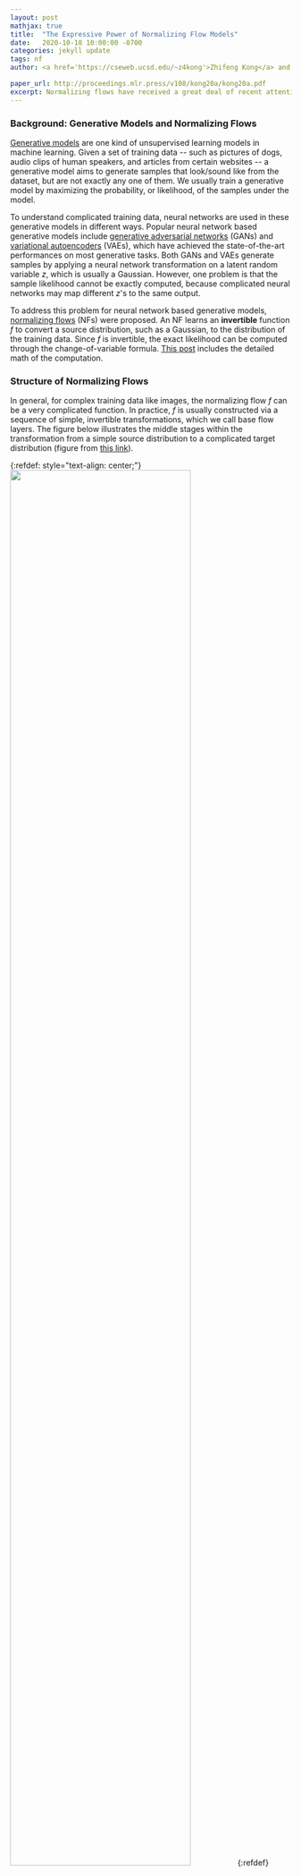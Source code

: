 ```yaml
---
layout: post
mathjax: true
title:  "The Expressive Power of Normalizing Flow Models"
date:   2020-10-18 10:00:00 -0700
categories: jekyll update
tags: nf
author: <a href='https://cseweb.ucsd.edu/~z4kong'>Zhifeng Kong</a> and <a href='https://cseweb.ucsd.edu/~kamalika'>Kamalika Chaudhuri</a>

paper_url: http://proceedings.mlr.press/v108/kong20a/kong20a.pdf
excerpt: Normalizing flows have received a great deal of recent attention as they allow flexible generative modeling as well as easy likelihood computation. However, there is little formal understanding of their representation power. In this work, we study some basic normalizing flows and show that (1) they may be highly expressive in one dimension, and (2) in higher dimensions their representation power may be limited.
---
```


### Background: Generative Models and Normalizing Flows

[Generative models](https://en.wikipedia.org/wiki/Generative_model) are one kind of unsupervised learning models in machine learning. Given a set of training data -- such as pictures of dogs, audio clips of human speakers, and articles from certain websites -- a generative model aims to generate samples that look/sound like from the dataset, but are not exactly any one of them. We usually train a generative model by maximizing the probability, or likelihood, of the samples under the model.

To understand complicated training data, neural networks are used in these generative models in different ways. Popular neural network based generative models include [generative adversarial networks](https://papers.nips.cc/paper/5423-generative-adversarial-nets.pdf) (GANs) and [variational autoencoders](https://arxiv.org/pdf/1606.05908.pdf) (VAEs), which have achieved the state-of-the-art performances on most generative tasks. Both GANs and VAEs generate samples by applying a neural network transformation on a latent random variable $z$, which is usually a Gaussian. However, one problem is that the sample likelihood cannot be exactly computed, because complicated neural networks may map different $z$'s to the same output.

To address this problem for neural network based generative models, [normalizing flows](https://arxiv.org/abs/1908.09257) (NFs) were proposed. An NF learns an <b>invertible</b> function $f$ to convert a source distribution, such as a Gaussian, to the distribution of the training data. Since $f$ is invertible, the exact likelihood can be computed through the change-of-variable formula. [This post](http://akosiorek.github.io/ml/2018/04/03/norm_flows.html) includes the detailed math of the computation.

### Structure of Normalizing Flows

In general, for complex training data like images, the normalizing flow $f$ can be a very complicated function. In practice, $f$ is usually constructed via a sequence of simple, invertible transformations, which we call base flow layers. The figure below illustrates the middle stages within the transformation from a simple source distribution to a complicated target distribution (figure from [this link](https://lilianweng.github.io/lil-log/2018/10/13/flow-based-deep-generative-models.html)).

{:refdef: style="text-align: center;"}
<img src="/assets/2020-10-18-nf/nf_model.png" width="80%">
{:refdef}

Examples of base flow layers include

- [planar layers](https://arxiv.org/abs/1908.09257): $f_{\text{pf}}(z)=z+uh(w^{\top}z+b)$, where $u,w,z\in\mathbb{R}^d,b\in\mathbb{R}$;

- [radial layers](https://arxiv.org/abs/1908.09257): $f_{\text{rf}}(z)=z+\frac{\beta}{\alpha+\\|z-z_0\\|}(z-z_0)$, where $z,z_0\in\mathbb{R}^d,\alpha,\beta\in\mathbb{R}$;

- [Sylvester layers](https://arxiv.org/abs/1803.05649): $f_{\text{syl}}(z)=z+Ah(B^{\top}z+b)$, where $A,B\in\mathbb{R}^{d\times m}, z\in\mathbb{R}^d, b\in\mathbb{R}^m$;

- and [Householder layers](https://arxiv.org/abs/1611.09630): $f_{\text{hh}}(z)=z-2vv^{\top}z$, where $v,z\in\mathbb{R}^d, v^{\top}v=1$.

The number of layers is usually very large in practice. For instance, in the MNIST dataset experiments, [this paper](https://arxiv.org/abs/1908.09257) uses 80 planar layers, and [this paper](https://arxiv.org/abs/1803.05649) uses 16 Sylvester layers.

### Defining the Expressivity of Normalizing Flows

The invertibility of NFs may hugely restrict their expressive power, but to what extent? Our [recent paper](http://proceedings.mlr.press/v108/kong20a/kong20a.pdf) analyzes this through the following two questions:

- <b>Q</b>1 (Exact transformation): Under what conditions is it possible to <b>exactly</b> transform the source distribution $q$ (e.g., a standard Gaussian) into the target distribution $p$ with a finite number of base flow layers?

- <b>Q</b>2 (Approximation): Since sometimes exact transformation may be hard, when is it possible to <b>approximate</b> the target distribution $p$ in [total variation distance](https://en.wikipedia.org/wiki/Total_variation_distance_of_probability_measures)? Do we need an incredibly large number of layers?

Our findings:

- If $p$ and $q$ are defined on $\mathbb{R}$, then universal approximation can be achieved. That is, we can always transform $q$ to be arbitrarily close to any $p$.

- If $p$ and $q$ are defined on $\mathbb{R}^d$ where $d>1$, both exact transformation and approximation may be hard. Having a large number of layers is a necessary (but not a sufficient) condition.

### Challenges

Our problem is very related to the universal approximation property: the ability of a function class to be arbitrarily close to any target function. Although we have this property for [shallow neural networks](http://citeseerx.ist.psu.edu/viewdoc/download?doi=10.1.1.441.7873&rep=rep1&type=pdf), [fully connected networks](https://arxiv.org/abs/1709.02540), and [residual networks](https://arxiv.org/abs/1806.10909), these results do not apply to NFs. Why? Because of the <b>invertibility</b>.

- First, a function class has the universal approximation property does <b>not</b> imply that its invertible subset can approximate between any pair of distributions. For instance, take the set of piecewise constant functions. Its invertible subset is the empty set!

- On the other hand, a function class has limited capacity does <b>not</b> imply that its invertible subset <b>cannot</b> transform between any pair of distributions. For instance, take the set of triangular maps, which can perform powerful Knothe–Rosenblatt rearrangements (See page 17 of [this book](https://ljk.imag.fr/membres/Emmanuel.Maitre/lib/exe/fetch.php?media=b07.stflour.pdf)).

<b>The way to get around this challenge:</b> instead of looking at the capacity of a function class in the function space, we directly analyze input--output distribution pairs.

### Universal Approximation When $d=1$

As warm-up let us look at the one-dimensional case. We show planar layers can approximate between arbitrary pairs of distributions under mild assumptions. We analyze a specific kind of planar layer with the ReLU activation:
\\[f_{\text{pf}}(z)=z+u\ \mathrm{ReLU}(wz+b)\\]
where $u,w,b,z\in\mathbb{R}$, and $\text{ReLU}(x)=\max(x,0)$. The effect of this transformation on a density is first splitting its graph into two pieces, and then scaling one piece while keeping the other one unchanged. For example, in the figure below the first planar layer splits the blue line into the solid part and the dashed part, and scales the dashed part to the orange line. Similarly, the second planar layer splits the orange line into the solid part and the dashed part, and scales the dashed part to the green line.

{:refdef: style="text-align: center;"}
<img src="/assets/2020-10-18-nf/tail_consistent_pwg.png" width="60%">
{:refdef}

In particular, if the blue line is Gaussian, then the orange line and the green line are also pieces of some Gaussian distributions. We call this a piecewise Gaussian distribution. Additionally, it has the consistency property: the integration of the transformed distribution should always be 1.

How does it relate to approximation? Here we use a fundamental result in real analysis: [Lebesgue-integrable functions](https://en.wikipedia.org/wiki/Lebesgue_integration) can be approximated by piecewise constant functions. Given a piecewise constant distribution $q_{\text{pwc}}$ that is close to the target distribution $p$, we can iteratively construct a piecewise Gaussian distribution $q_{\text{pwg}}$ with the same group of pieces. We can additionally require $q_{\text{pwg}}$ to be very close to $q_{\text{pwc}}$ by carefully selecting the parameters $u,w,b$. Finally, as the pieces become smaller, $q_{\text{pwc}}\rightarrow p$ and $q_{\text{pwg}}\rightarrow q_{\text{pwc}}$, which implies $q_{\text{pwg}}\rightarrow p$.

In the following example, we demonstrate such approximation with 50(top) and 300(bottom) ReLU planar layers, respectively.

{:refdef: style="text-align: center;"}
<img src="/assets/2020-10-18-nf/1d_ReLU_50.png" width="60%">
<img src="/assets/2020-10-18-nf/1d_ReLU_300.png" width="60%">
{:refdef}

### Exact Transformation When $d>1$

Next, we look at the more general case in higher-dimensional space, which is usually quite different from the one-dimensional case. We show exact transformation between distributions can be quite hard. Specifically, we analyze Sylvester layers, a matrix-form generalization of planar layers (note that on $\mathbb{R}$, planar layers and Sylvester layers are equivalent):
\\[f_{\text{syl}}(z)=z+Ah(B^{\top}z+b)\\]
where $A,B\in\mathbb{R}^{d\times m},z\in\mathbb{R}^d,b\in\mathbb{R}^m$ for some integer $m$. In particular, we call $m$ the number of neurons of $f_{\text{syl}}$ because its form is identical to a residual block with $m$ neurons in the hidden layer.

Now suppose we stack a number of Sylvester layers with $M$ neurons in total, and these layers sequentially transform an input distribution $q$ to output distribution $p$. For convenience, let $f$ be the function composed of all these Sylvester layers. We show that the distribution pairs $(q,p)$ must obey some necessary (but not sufficient) condition, which we call the <b>topology matching</b> condition.

- <b>$h$ is a smooth function</b>

Let $L(z)=\log p(f(z))-\log q(z)$ be the log-det Jacobian term. Then, the topology matching condition says the dimension of the set of the gradient of $L$ is no more than the number of neurons. Formally,
\\[\dim\\{\nabla_z L(z):z\in\mathbb{R}^d\\}\leq M\\]
In other words, if $M$ is less than the above dimensionality then exact transformation is impossible no matter what smooth non-linearities $h$ are selected.
Since it is not easy to plot $\\{\nabla_z L(z):z\in\mathbb{R}^d\\}$, we demonstrate $L(z)$ in a few examples below. Each row is a group, containing plots of $q$, $p$, and $L$ from left to right. In these examples, $M=1$ so $\nabla_z L(z)$ is a multiple a constant vector.

{:refdef: style="text-align: center;"}
  &#8594; &emsp;<img src="/assets/2020-10-18-nf/general_topo_1.png" width="60%"><br /><br />
	&#8594; &emsp;<img src="/assets/2020-10-18-nf/general_topo_2.png" width="60%"><br /><br />
	&#8594; &emsp;<img src="/assets/2020-10-18-nf/general_topo_3.png" width="60%"><br /><br />
	&#8594; &emsp;<img src="/assets/2020-10-18-nf/general_topo_4.png" width="60%"><br /><br />
{:refdef}

Based on the topology matching condition, it can be shown that if the number of neurons $M$ is less than the dimension $d$, it may even be hard to transform between simple Gaussian distributions.

- <b>When $h=\text{ReLU}$</b>

We then restrict to ReLU Sylvester layers. In this case, $f$ in fact performs a piecewise linear transformation in $\mathbb{R}^d$. As a result, for almost every $z\in\mathbb{R}^d$ (except for boundary points), $f$ is linear around $z$. This leads to the following (pointwise) topology matching condition: there exists a constant matrix $C$ (which is the Jacobian matrix of $f(z)$) around $z$ such that
\\[C^{\top}\nabla_z\log p(f(z))=\nabla_z\log q(z)\\]

We demonstrate this result with two examples below, where each row is a $(q,p)$ distribution pair. The red points ($z$) on the left are transformed to those ($f(z)$) on the right by $f$. Notice that these red points are peaks of $q$ and $p$, respectively. In these cases, both $\nabla_z\log p(f(z))$ and $\nabla_z\log q(z)$ are zero vectors, which is compatible with the topology matching condition.

{:refdef: style="text-align: center;"}
  &#8594; &emsp;<img src="/assets/2020-10-18-nf/ReLU_topo_1.png" width="60%"><br /><br />
	&#8594; &emsp;<img src="/assets/2020-10-18-nf/ReLU_topo_2.png" width="60%"><br /><br />
{:refdef}

As a corollary, we conclude that ReLU Sylvester layers generally do not transform between product distributions or mixture of Gaussian distributions except for very special cases.

### Approximation Capacity When $d>1$

It is not surprising that exact transformation between distributions is difficult. What if we loosen our goal to approximation between distributions, where we can use transformations from a certain class $\mathcal{F}$? We show that unfortunately, this is still hard under certain conditions.

The way to look at this problem is to bound the minimum depth that is needed to approximate between $q$ and $p$. In other words, if we use less than this number of transformations, then it is impossible to approximate $p$ given $q$ as the source, no matter what transformations in $\mathcal{F}$ are selected. Formally, for $\epsilon>0$, we define the minimum depth as
\\[T_{\epsilon}(p,q,\mathcal{F})=\inf\\{n: \exists \\{f_i\\}_{i=1}^n\in\mathcal{F}\text{ such that }\mathrm{TV}((f_1\circ\cdots\circ f_n)(q),p)\leq\epsilon\\}\\]
where $\mathrm{TV}$ is the total variance distance.

We conclude that if $\mathcal{F}$ is the set of $(i)$ planar layers $f_{\text{pf}}$ with bounded parameters and popular non-linearities including $\tanh$, sigmoid, and $\arctan$, or $(ii)$ all Householder layers $f_{\text{hh}}$, then $T_{\epsilon}(p,q,\mathcal{F})$ is not small. In detail, for any $\kappa>0$, there exists a pair of distributions $(q,p)$ on $\mathbb{R}^d$ and a constant $\epsilon$ (e.g., 0.5) such that
\\[T_{\epsilon}(p,q,\mathcal{F})=\tilde{\Omega}(d^{\kappa})\\]
Although this lower bound is polynomial in the dimension $d$, in many practical problems the dimension can be very large so the minimum depth is still an incredibly large number. This result tells us that planar layers and Householder layers are provably not very expressive under certain conditions.

### Open Problems
This is the end of [our paper](http://proceedings.mlr.press/v108/kong20a/kong20a.pdf), but is clearly just the beginning of the story. There are a large number of open problems on the expressive power of even simple normalizing flow transformations. Below are some potential directions.

- Just like neural networks, planar and Sylvester layers use non-linearities in their expressions. Is it possible that a certain combination of non-linearities (at different layers) can significantly improve capacity?
- Our paper does not provide a result for very deep Sylvester flows (e.g., $>d$ layers) with smooth non-linearities. Therefore, it is interesting to provide some insights for deep Sylvester flows.
- A more general problem is to understand if the universal approximation property of certain class of normalizing flows holds in converting between distributions. The result is meaningful even if we assume the depth can be arbitrarily large.
- On the other hand, it is also helpful to analyze what these normalizing flows are good at. A good example is to show that they can easily transform between distributions in a certain class, especially by an elegant construction.

### More Details

See [our paper](http://proceedings.mlr.press/v108/kong20a/kong20a.pdf) or [the full paper on arxiv](https://arxiv.org/abs/2006.00392).
